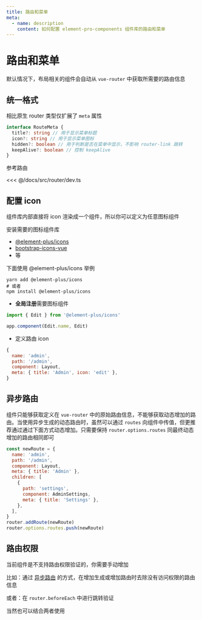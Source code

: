 ```yaml
---
title: 路由和菜单
meta:
  - name: description
    content: 如何配置 element-pro-components 组件库的路由和菜单
---
```


# 路由和菜单

默认情况下，布局相关的组件会自动从 `vue-router` 中获取所需要的路由信息

## 统一格式

相比原生 router 类型仅扩展了 `meta` 属性

```ts
interface RouteMeta {
  title?: string // 用于显示菜单标题
  icon?: string // 用于显示菜单图标
  hidden?: boolean // 用于判断是否在菜单中显示，不影响 router-link 跳转
  keepAlive?: boolean // 控制 keepAlive
}
```

参考路由

<<< @/docs/src/router/dev.ts

## 配置 icon

组件库内部直接将 icon 渲染成一个组件，所以你可以定义为任意图标组件

安装需要的图标组件库

- [@element-plus/icons](https://www.npmjs.com/package/@element-plus/icons)
- [bootstrap-icons-vue](https://www.npmjs.com/package/bootstrap-icons-vue)
- 等

下面使用 @element-plus/icons 举例

```
yarn add @element-plus/icons
# 或者
npm install @element-plus/icons
```

- **全局注册**需要图标组件

```js
import { Edit } from '@element-plus/icons'

app.component(Edit.name, Edit)
```

- 定义路由 icon

```js
{
  name: 'admin',
  path: '/admin',
  component: Layout,
  meta: { title: 'Admin', icon: 'edit' },
}
```

## 异步路由

组件只能够获取定义在 `vue-router` 中的原始路由信息，不能够获取动态增加的路由。当使用异步生成的动态路由时，虽然可以通过 `routes` 向组件中传值，但更推荐通过通过下面方式动态增加。只需要保持 `router.options.routes` 同最终动态增加的路由相同即可

```js
const newRoute = {
  name: 'admin',
  path: '/admin',
  component: Layout,
  meta: { title: 'Admin' },
  children: [
    {
      path: 'settings',
      component: AdminSettings,
      meta: { title: 'Settings' },
    },
  ],
}
router.addRoute(newRoute)
router.options.routes.push(newRoute)
```

## 路由权限

当前组件是不支持路由权限验证的，你需要手动增加

比如：通过 [异步路由](#异步路由) 的方式，在增加生成或增加路由时去除没有访问权限的路由信息

或者：在 `router.beforeEach` 中进行跳转验证

当然也可以结合两者使用
